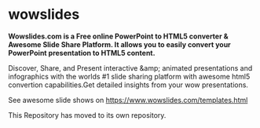 # wowslides
<b>Wowslides.com is a Free online PowerPoint to HTML5 converter & Awesome Slide Share Platform. It allows you to easily convert your PowerPoint presentation to HTML5 content.
</b>

Discover, Share, and Present interactive &amp;amp; animated presentations and infographics with the worlds #1 slide sharing platform with awesome html5 convertion capabilities.Get detailed insights from your wow presentations.

See awesome slide shows on https://www.wowslides.com/templates.html

This Repository  has moved to its own repository.
